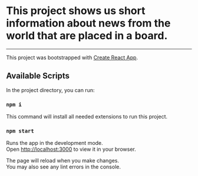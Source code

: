 # This project shows us short information about news from the world that are placed in a board.

-------------------------

This project was bootstrapped with [Create React App](https://github.com/facebook/create-react-app).

## Available Scripts

In the project directory, you can run:

### `npm i`

This command will install all needed extensions to run this project.

### `npm start`

Runs the app in the development mode.\
Open [http://localhost:3000](http://localhost:3000) to view it in your browser.

The page will reload when you make changes.\
You may also see any lint errors in the console.